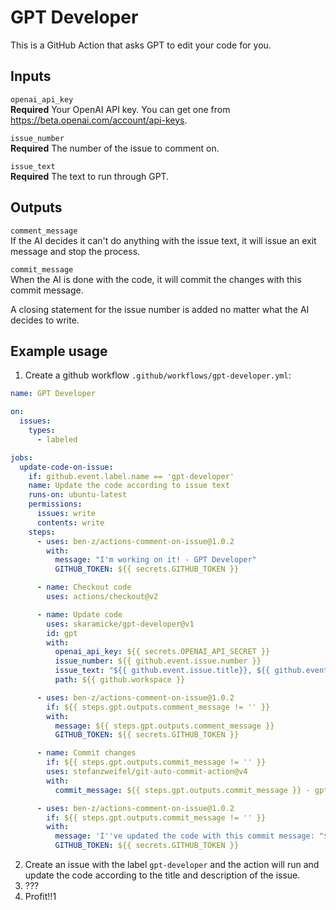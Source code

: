 # GPT Developer

This is a GitHub Action that asks GPT to edit your code for you.

## Inputs

`openai_api_key`  
**Required** Your OpenAI API key. You can get one from https://beta.openai.com/account/api-keys.

`issue_number`  
**Required** The number of the issue to comment on.

`issue_text`  
**Required** The text to run through GPT.

## Outputs

`comment_message`  
If the AI decides it can't do anything with the issue text, it will issue an exit message and stop the process.

`commit_message`  
When the AI is done with the code, it will commit the changes with this commit message.

A closing statement for the issue number is added no matter what the AI decides to write.

## Example usage

1. Create a github workflow `.github/workflows/gpt-developer.yml`:

```yaml
name: GPT Developer

on:
  issues:
    types:
      - labeled

jobs:
  update-code-on-issue:
    if: github.event.label.name == 'gpt-developer'
    name: Update the code according to issue text
    runs-on: ubuntu-latest
    permissions:
      issues: write
      contents: write
    steps:
      - uses: ben-z/actions-comment-on-issue@1.0.2
        with:
          message: "I'm working on it! - GPT Developer"
          GITHUB_TOKEN: ${{ secrets.GITHUB_TOKEN }}

      - name: Checkout code
        uses: actions/checkout@v2

      - name: Update code
        uses: skaramicke/gpt-developer@v1
        id: gpt
        with:
          openai_api_key: ${{ secrets.OPENAI_API_SECRET }}
          issue_number: ${{ github.event.issue.number }}
          issue_text: "${{ github.event.issue.title}}, ${{ github.event.issue.body }} - created by ${{ github.event.issue.user.login }}"
          path: ${{ github.workspace }}

      - uses: ben-z/actions-comment-on-issue@1.0.2
        if: ${{ steps.gpt.outputs.comment_message != '' }}
        with:
          message: ${{ steps.gpt.outputs.comment_message }}
          GITHUB_TOKEN: ${{ secrets.GITHUB_TOKEN }}

      - name: Commit changes
        if: ${{ steps.gpt.outputs.commit_message != '' }}
        uses: stefanzweifel/git-auto-commit-action@v4
        with:
          commit_message: ${{ steps.gpt.outputs.commit_message }} - gpt-developer

      - uses: ben-z/actions-comment-on-issue@1.0.2
        if: ${{ steps.gpt.outputs.commit_message != '' }}
        with:
          message: 'I''ve updated the code with this commit message: "${{ steps.gpt.outputs.commit_message }}" - GPT Developer'
          GITHUB_TOKEN: ${{ secrets.GITHUB_TOKEN }}
```

2. Create an issue with the label `gpt-developer` and the action will run and update the code according to the title and description of the issue.
3. ???
4. Profit!!1
